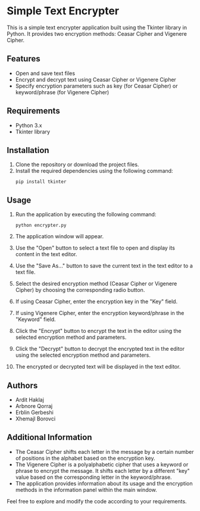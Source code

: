 # Simple Text Encrypter

This is a simple text encrypter application built using the Tkinter library in Python. It provides two encryption methods: Ceasar Cipher and Vigenere Cipher.

## Features

- Open and save text files
- Encrypt and decrypt text using Ceasar Cipher or Vigenere Cipher
- Specify encryption parameters such as key (for Ceasar Cipher) or keyword/phrase (for Vigenere Cipher)

## Requirements

- Python 3.x
- Tkinter library

## Installation

1. Clone the repository or download the project files.
2. Install the required dependencies using the following command:
   ```
   pip install tkinter
   ```

## Usage

1. Run the application by executing the following command:
   ```
   python encrypter.py
   ```

2. The application window will appear.
3. Use the "Open" button to select a text file to open and display its content in the text editor.
4. Use the "Save As..." button to save the current text in the text editor to a text file.
5. Select the desired encryption method (Ceasar Cipher or Vigenere Cipher) by choosing the corresponding radio button.
6. If using Ceasar Cipher, enter the encryption key in the "Key" field.
7. If using Vigenere Cipher, enter the encryption keyword/phrase in the "Keyword" field.
8. Click the "Encrypt" button to encrypt the text in the editor using the selected encryption method and parameters.
9. Click the "Decrypt" button to decrypt the encrypted text in the editor using the selected encryption method and parameters.
10. The encrypted or decrypted text will be displayed in the text editor.

## Authors
 
 * Ardit Haklaj
 * Arbnore Qorraj
 * Erblin Gerbeshi
 * Xhemajl Borovci 

## Additional Information

- The Ceasar Cipher shifts each letter in the message by a certain number of positions in the alphabet based on the encryption key.
- The Vigenere Cipher is a polyalphabetic cipher that uses a keyword or phrase to encrypt the message. It shifts each letter by a different "key" value based on the corresponding letter in the keyword/phrase.
- The application provides information about its usage and the encryption methods in the information panel within the main window.

Feel free to explore and modify the code according to your requirements.
